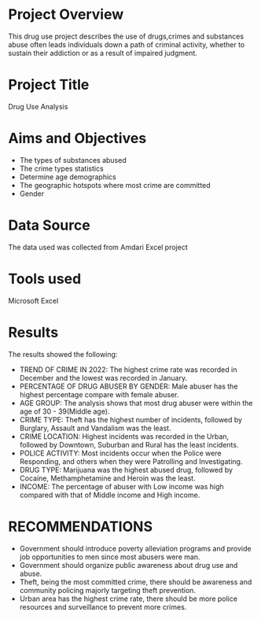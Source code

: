 # Project Overview
This drug use project describes the use of drugs,crimes and substances abuse often leads individuals down a path of criminal activity, whether to sustain their addiction or as a result of impaired judgment.

# Project Title
Drug Use Analysis

# Aims and Objectives
- The types of substances abused
- The crime types statistics
- Determine age demographics
- The geographic hotspots where most crime are committed
-  Gender
  
 # Data Source
 The data used was collected from Amdari Excel project
 
 # Tools used
Microsoft Excel
													
													
# Results
The results showed the following:
													
- TREND OF CRIME IN 2022: The highest crime rate was recorded in December and the lowest was recorded in January.													
- PERCENTAGE OF DRUG ABUSER BY GENDER: Male abuser has the highest percentage compare with female abuser.													
- AGE GROUP: The analysis shows that most drug abuser were within the age of 30 - 39(Middle age).													
- CRIME TYPE: Theft has the highest number of incidents, followed by Burglary, Assault and Vandalism was the least.													
- CRIME LOCATION: Highest incidents was recorded in the Urban, followed by Downtown, Suburban and Rural has the least incidents.													
- POLICE ACTIVITY: Most incidents occur when the Police were Responding, and others when they were Patrolling and Investigating.													
- DRUG TYPE: Marijuana was the highest abused drug, followed by Cocaine, Methamphetamine and Heroin was the least.													
- INCOME: The percentage of abuser with Low income was high compared with that of Middle income and High income.													
													
													
# RECOMMENDATIONS				
													
- Government should introduce poverty alleviation programs and provide job opportunities to men since most abusers were man.													
- Government should organize public awareness about drug use and abuse.													
- Theft, being the most committed crime, there should be awareness and community policing majorly targeting theft prevention.													
- Urban area has the highest crime rate, there should be more police resources and surveillance to prevent more crimes.													
													

  

